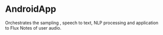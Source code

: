 # AndroidApp
Orchestrates the sampling , speech to text, NLP processing and application to Flux Notes of user audio.
